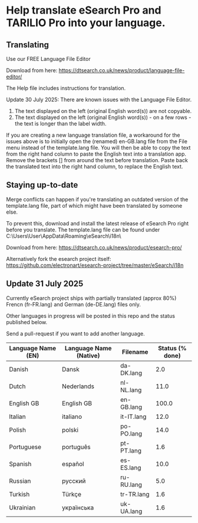# Help translate eSearch Pro and TARILIO Pro into your language.

## Translating

Use our FREE Language File Editor

Download from here: https://dtsearch.co.uk/news/product/language-file-editor/

The Help file includes instructions for translation. 

Update 30 July 2025: There are known issues with the Language File Editor.
1) The text displayed on the left  (original English word(s)) are not copyable.
2) The text displayed on the left  (original English word(s)) - on a few rows - the text is longer than the label width.

If you are creating a new language translation file, a workaround for the issues above is to initially open the (renamed)
en-GB.lang file from the File menu instead of the template.lang file.
You will then be able to copy the text from the right hand column to paste the English text into a translation app.
Remove the brackets [] from around the text before translation. 
Paste back the translated text into the right hand column, to replace the English text.


## Staying up-to-date

Merge conflicts can happen if you're translating an outdated version of the template.lang file, part of which might have been translated by someone else. 

To prevent this, download and install the latest release of eSearch Pro right before you translate. The template.lang file can be found under C:\Users\User\AppData\Roaming\eSearch\i18n\

Download from here: https://dtsearch.co.uk/news/product/esearch-pro/

Alternatively fork the esearch project itself: https://github.com/electronart/esearch-project/tree/master/eSearch/i18n

## Update 31 July 2025

Currently eSearch project ships with partially translated (approx 80%)  Frencn (fr-FR.lang) and German (de-DE.lang) files only.

Other languages in progress will be posted in this repo and the status published below.

Send a pull-request if you want to add another language.


| Language Name (EN) | Language Name (Native) | Filename | Status (% done) |
| ------------- | ------------- | ------------- | ------------- |
| Danish | Dansk | da-DK.lang | 2.0 |
| Dutch  | Nederlands | nl-NL.lang | 11.0 |
| English GB | English GB | en-GB.lang | 100.0 |
| Italian | italiano | it-IT.lang | 12.0 |
| Polish | polski | po-PO.lang | 14.0 |
| Portuguese | português | pt-PT.lang | 1.6 |
| Spanish | español | es-ES.lang | 10.0 |
| Russian | русский | ru-RU.lang | 5.0 |
| Turkish | Türkçe | tr-TR.lang | 1.6 |
| Ukrainian | українська | uk-UA.lang | 1.6 |


